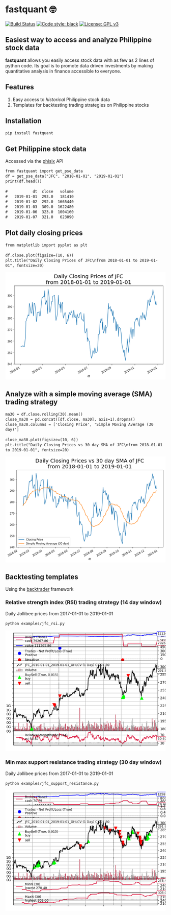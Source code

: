 # fastquant :nerd_face:
[![Build Status](https://travis-ci.com/enzoampil/fastquant.svg?branch=master)](https://travis-ci.com/enzoampil/fastquant)
[![Code style: black](https://img.shields.io/badge/code%20style-black-000000.svg)](https://github.com/ambv/black)
[![License: GPL v3](https://img.shields.io/badge/license-GPLv3-blue.svg)](https://www.gnu.org/licenses/gpl-3.0)

## Easiest way to access and analyze Philippine stock data

**fastquant** allows you easily access stock data with as few as 2 lines of python code. Its goal is to promote data driven investments by making quantitative analysis in finance accessible to everyone.

## Features
1. Easy access to *historical* Philippine stock data
2. Templates for backtesting trading strategies on Philippine stocks

## Installation
```
pip install fastquant
```

## Get Philippine stock data
Accessed via the [phisix](http://phisix-api2.appspot.com/) API
```
from fastquant import get_pse_data
df = get_pse_data("JFC", "2018-01-01", "2019-01-01")
print(df.head())

#           dt  close   volume
#   2019-01-01  293.0   181410
#   2019-01-02  292.0  1665440
#   2019-01-03  309.0  1622480
#   2019-01-06  323.0  1004160
#   2019-01-07  321.0   623090
```

## Plot daily closing prices
```
from matplotlib import pyplot as plt

df.close.plot(figsize=(10, 6))
plt.title("Daily Closing Prices of JFC\nfrom 2018-01-01 to 2019-01-01", fontsize=20)
```
![](daily_closing.png)

## Analyze with a simple moving average (SMA) trading strategy
```
ma30 = df.close.rolling(30).mean()
close_ma30 = pd.concat([df.close, ma30], axis=1).dropna()
close_ma30.columns = ['Closing Price', 'Simple Moving Average (30 day)']

close_ma30.plot(figsize=(10, 6))
plt.title("Daily Closing Prices vs 30 day SMA of JFC\nfrom 2018-01-01 to 2019-01-01", fontsize=20)
```
![](daily_closing_sma30.png)

## Backtesting templates
Using the [backtrader](https://github.com/backtrader/backtrader) framework

### Relative strength index (RSI) trading strategy (14 day window)
Daily Jollibee prices from 2017-01-01 to 2019-01-01
```
python examples/jfc_rsi.py
```
![](examples/jfc_rsi.png)

### Min max support resistance trading strategy (30 day window)
Daily Jollibee prices from 2017-01-01 to 2019-01-01
```
python examples/jfc_support_resistance.py
```
![](examples/jfc_support_resistance.png)
